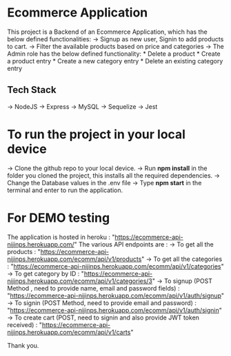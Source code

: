# Ecommerce Application
This project is a Backend of an Ecommerce Application, which has the below defined functionalities:
  -> Signup as new user, Signin to add products to cart.
  -> Filter the available products based on price and categories
  -> The Admin role has the below defined functionality:
     * Delete a product
     * Create a product entry
     * Create a new category entry
     * Delete an existing category entry
  
  
 ## Tech Stack
 -> NodeJS
 -> Express
 -> MySQL
 -> Sequelize
 -> Jest
 
 # To run the project in your local device
 -> Clone the github repo to your local device.
 -> Run **npm install** in the folder you cloned the  project, this installs all the required dependencies.
 -> Change the Database values in the .env file
 -> Type **npm start** in the terminal and enter to run the application.
 
 # For DEMO testing
 The application is hosted in heroku : "https://ecommerce-api-nijinps.herokuapp.com/"
 The various API endpoints are :
 -> To get all the products : "https://ecommerce-api-nijinps.herokuapp.com/ecomm/api/v1/products"
 -> To get all the categories : "https://ecommerce-api-nijinps.herokuapp.com/ecomm/api/v1/categories"
 -> To get category by ID : "https://ecommerce-api-nijinps.herokuapp.com/ecomm/api/v1/categories/3"
 -> To signup (POST Method , need to provide name, email and password fields) : "https://ecommerce-api-nijinps.herokuapp.com/ecomm/api/v1/auth/signup" 
 -> To signin (POST Method, need to provide email and password) : "https://ecommerce-api-nijinps.herokuapp.com/ecomm/api/v1/auth/signin"
 -> To create cart (POST, need to signin and also provide JWT token received) : "https://ecommerce-api-nijinps.herokuapp.com/ecomm/api/v1/carts"
 
 
 Thank you.
